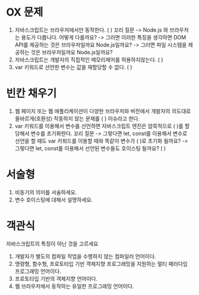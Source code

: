 # OX 문제
1. 자바스크립트는 브라우저에서만 동작한다. ( )
   꼬리 질문
   -> Node.js 와 브라우저는 용도가 다릅니다. 어떻게 다를까요?
      -> 그러면 이러한 특징을 생각하면 DOM API를 제공하는 것은 브라우저일까요 Node.js일까요?
      -> 그러면 파일 시스템을 제공하는 것은 브라우저일까요 Node.js일까요?
2. 자바스크립트는 개발자의 직접적인 메모리제어를 허용하지않는다. ( )
3. var 키워드로 선언한 변수는 값을 재할당할 수 없다. ( )

# 빈칸 채우기
1. 웹 페이지 또는 웹 애플리케이션이 다양한 브라우저와 버전에서 개발자의 의도대로 올바르게(호환성) 작동하지 않는 문제를 (  ) 이슈라고 한다.
2. var 키워드를 이용해서 변수를 선언하면 자바스크립트 엔진은 암묵적으로 (  )를 할당해서 변수를 초기화한다.
   꼬리 질문
   -> 그렇다면 let, const를 이용해서 변수로 선언을 할 때도 var 키워드를 이용할 때와 똑같이 변수가 (   )로 초기화 될까요?
   -> 그렇다면 let, const를 이용해서 선언된 변수들도 호이스팅 될까요? ( )

# 서술형
1. 비동기의 의미를 서술하세요.
2. 변수 호이스팅에 대해서 설명하세요.

# 객관식
자바스크립트의 특징이 아닌 것을 고르세요
1. 개발자가 별도의 컴파일 작업을 수행하지 않는 컴파일러 언어이다.
2. 명령형, 함수형, 프로토타입 기반 객체지향 프로그래밍을 지원하는 멀티 패러다임 프로그래밍 언어이다.
3. 프로토타입 기반의 객체지향 언어이다.
4. 웹 브라우저에서 동작하는 유일한 프로그래밍 언어이다.
